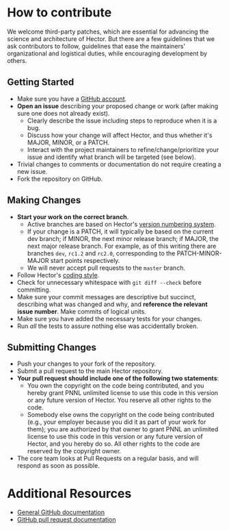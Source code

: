 # How to contribute

We welcome third-party patches, which are essential for advancing the science and architecture of Hector. 
But there are a few guidelines that we ask contributors to follow, guidelines that ease the maintainers' organizational and logistical duties, while encouraging development by others.

## Getting Started

* Make sure you have a [GitHub account](https://github.com/signup/free).
* **Open an issue** describing your proposed change or work (after making sure one does not already exist).
  * Clearly describe the issue including steps to reproduce when it is a bug.
  * Discuss how your change will affect Hector, and thus whether it's MAJOR, MINOR, or a PATCH.
  * Interact with the project maintainers to refine/change/prioritize your issue and identify what branch will be targeted (see below).
* Trivial changes to comments or documentation do not require creating a new issue.
* Fork the repository on GitHub.

## Making Changes

* **Start your work on the correct branch**.
  * Active branches are based on Hector's [version numbering system](https://github.com/JGCRI/hector/wiki/VersionNumbers).
  * If your change is a PATCH, it will typically be based on the current dev branch; if MINOR, the next minor release branch; if MAJOR, the next major release branch. For example, as of this writing there are branches `dev`, `rc1.2` and `rc2.0`, corresponding to the PATCH-MINOR-MAJOR start points respectively.
  * We will never accept pull requests to the `master` branch.
* Follow Hector's [coding style](https://github.com/JGCRI/hector/wiki/StyleGuide).
* Check for unnecessary whitespace with `git diff --check` before committing.
* Make sure your commit messages are descriptive but succinct, describing what was changed and why, and **reference the relevant issue number**. Make commits of logical units.
* Make sure you have added the necessary tests for your changes.
* Run _all_ the tests to assure nothing else was accidentally broken.

## Submitting Changes

* Push your changes to your fork of the repository.
* Submit a pull request to the main Hector repository.
* **Your pull request should include one of the following two statements**:
   * You own the copyright on the code being contributed, and you hereby grant PNNL unlimited license to use this code in this version or any future version of Hector. You reserve all other rights to the code.
   * Somebody else owns the copyright on the code being contributed (e.g., your employer because you did it as part of your work for them); you are authorized by that owner to grant PNNL an unlimited license to use this code in this version or any future version of Hector, and you hereby do so. All other rights to the code are reserved by the copyright owner.
* The core team looks at Pull Requests on a regular basis, and will respond as soon as possible.

# Additional Resources

* [General GitHub documentation](http://help.github.com/)
* [GitHub pull request documentation](http://help.github.com/send-pull-requests/)
